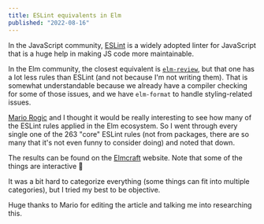 ```yaml
---
title: ESLint equivalents in Elm
published: "2022-08-16"
---
```


In the JavaScript community, [ESLint](https://eslint.org/) is a widely adopted linter for JavaScript that is a huge help in making JS code more maintainable.

In the Elm community, the closest equivalent is [`elm-review`](https://package.elm-lang.org/packages/jfmengels/elm-review/latest/), but that one has a lot less rules than ESLint (and not because I'm not writing them). That is somewhat understandable because we already have a compiler checking for some of those issues, and we have `elm-format` to handle styling-related issues.

[Mario Rogic](https://twitter.com/realmario) and I thought it would be really interesting to see how many of the ESLint rules applied in the Elm ecosystem. So I went through every single one of the 263 "core" ESLint rules (not from packages, there are so many that it's not even funny to consider doing) and noted that down.

The results can be found on the [Elmcraft](https://elmcraft.org/compare/javascript/eslint/) website. Note that some of the things are interactive 🙂

It was a bit hard to categorize everything (some things can fit into multiple categories), but I tried my best to be objective.

Huge thanks to Mario for editing the article and talking me into researching this.
